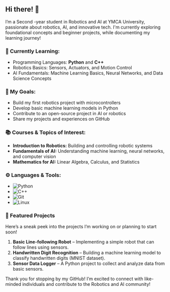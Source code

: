 ## Hi there! 👋

I’m a Second -year student in Robotics and AI at YMCA University, passionate about robotics, AI, and innovative tech. I'm currently exploring foundational concepts and beginner projects, while documenting my learning journey!

### 🌱 Currently Learning:
- Programming Languages: **Python** and **C++**
- Robotics Basics: Sensors, Actuators, and Motion Control
- AI Fundamentals: Machine Learning Basics, Neural Networks, and Data Science Concepts

### 🤖 My Goals:
- Build my first robotics project with microcontrollers
- Develop basic machine learning models in Python
- Contribute to an open-source project in AI or robotics
- Share my projects and experiences on GitHub

### 📚 Courses & Topics of Interest:
- **Introduction to Robotics:** Building and controlling robotic systems
- **Fundamentals of AI:** Understanding machine learning, neural networks, and computer vision
- **Mathematics for AI:** Linear Algebra, Calculus, and Statistics

### ⚙️ Languages & Tools:
- ![Python](https://img.shields.io/badge/-Python-blue)
- ![C++](https://img.shields.io/badge/-C++-orange)
- ![Git](https://img.shields.io/badge/-Git-red)
- ![Linux](https://img.shields.io/badge/-Linux-yellow)

### 📂 Featured Projects
Here’s a sneak peek into the projects I’m working on or planning to start soon!

1. **Basic Line-following Robot** – Implementing a simple robot that can follow lines using sensors.
2. **Handwritten Digit Recognition** – Building a machine learning model to classify handwritten digits (MNIST dataset).
3. **Sensor Data Logger** – A Python project to collect and analyze data from basic sensors.


Thank you for stopping by my GitHub! I’m excited to connect with like-minded individuals and contribute to the Robotics and AI community!
